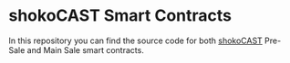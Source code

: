 # shokoCAST Smart Contracts

In this repository you can find the source code for both [shokoCAST](https://www.shokocast.io) Pre-Sale and Main Sale smart contracts.
